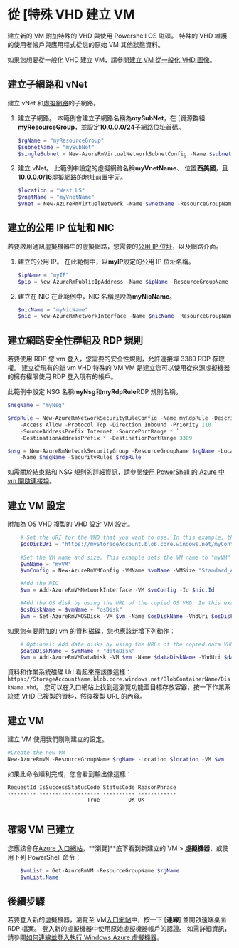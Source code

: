 <properties
    pageTitle="建立您的 Windows VM 複本 |Microsoft Azure"
    description="瞭解如何建立您執行 Windows 中，在資源管理員部署模型中的特殊 Azure VM 的複本。"
    services="virtual-machines-windows"
    documentationCenter=""
    authors="cynthn"
    manager="timlt"
    editor=""
    tags="azure-resource-manager"/>

<tags
    ms.service="virtual-machines-windows"
    ms.workload="infrastructure-services"
    ms.tgt_pltfrm="vm-windows"
    ms.devlang="na"
    ms.topic="article"
    ms.date="09/21/2016"
    ms.author="cynthn"/>

# <a name="create-a-vm-from-a-specialized-vhd"></a>從 [特殊 VHD 建立 VM

建立新的 VM 附加特殊的 VHD 與使用 Powershell OS 磁碟。 特殊的 VHD 維護的使用者帳戶與應用程式從您的原始 VM 其他狀態資料。 

如果您想要從一般化 VHD 建立 VM，請參閱[建立 VM 從一般化 VHD 圖像](virtual-machines-windows-create-vm-generalized.md)。

## <a name="create-the-subnet-and-vnet"></a>建立子網路和 vNet

建立 vNet 和[虛擬網路](../virtual-network/virtual-networks-overview.md)的子網路。

1. 建立子網路。 本範例會建立子網路名稱為**mySubNet**，在 [資源群組**myResourceGroup**，並設定**10.0.0.0/24**子網路位址首碼。

    ```powershell
    $rgName = "myResourceGroup"
    $subnetName = "mySubNet"
    $singleSubnet = New-AzureRmVirtualNetworkSubnetConfig -Name $subnetName -AddressPrefix 10.0.0.0/24
    ```

2. 建立 vNet。 此範例中設定的虛擬網路名稱**myVnetName**、 位置**西美國**，且**10.0.0.0/16**虛擬網路的地址前置字元。 

    ```powershell
    $location = "West US"
    $vnetName = "myVnetName"
    $vnet = New-AzureRmVirtualNetwork -Name $vnetName -ResourceGroupName $rgName -Location $location -AddressPrefix 10.0.0.0/16 -Subnet $singleSubnet
    ```    
            
## <a name="create-a-public-ip-address-and-nic"></a>建立的公用 IP 位址和 NIC

若要啟用通訊虛擬機器中的虛擬網路，您需要的[公用 IP 位址](../virtual-network/virtual-network-ip-addresses-overview-arm.md)，以及網路介面。

1. 建立的公用 IP。 在此範例中，以**myIP**設定的公用 IP 位址名稱。

    ```powershell
    $ipName = "myIP"
    $pip = New-AzureRmPublicIpAddress -Name $ipName -ResourceGroupName $rgName -Location $location -AllocationMethod Dynamic
    ```       

2. 建立在 NIC 在此範例中，NIC 名稱是設為**myNicName**。

    ```powershell
    $nicName = "myNicName"
    $nic = New-AzureRmNetworkInterface -Name $nicName -ResourceGroupName $rgName -Location $location -SubnetId $vnet.Subnets[0].Id -PublicIpAddressId $pip.Id
    ```

## <a name="create-the-network-security-group-and-an-rdp-rule"></a>建立網路安全性群組及 RDP 規則

若要使用 RDP 您 vm 登入，您需要的安全性規則，允許連接埠 3389 RDP 存取權。 建立從現有的新 vm VHD 特殊的 VM VM 是建立您可以使用從來源虛擬機器的擁有權限使用 RDP 登入現有的帳戶。

此範例中設定 NSG 名稱**myNsg**和**myRdpRule**RDP 規則名稱。

```powershell
$nsgName = "myNsg"

$rdpRule = New-AzureRmNetworkSecurityRuleConfig -Name myRdpRule -Description "Allow RDP" `
    -Access Allow -Protocol Tcp -Direction Inbound -Priority 110 `
    -SourceAddressPrefix Internet -SourcePortRange * `
    -DestinationAddressPrefix * -DestinationPortRange 3389

$nsg = New-AzureRmNetworkSecurityGroup -ResourceGroupName $rgName -Location $location `
    -Name $nsgName -SecurityRules $rdpRule
```

如需關於結束點和 NSG 規則的詳細資訊，請參閱[使用 PowerShell 的 Azure 中 vm 開啟連接埠](virtual-machines-windows-nsg-quickstart-powershell.md)。

## <a name="create-the-vm-configuration"></a>建立 VM 設定

附加為 OS VHD 複製的 VHD 設定 VM 設定。


```powershell
    # Set the URI for the VHD that you want to use. In this example, the VHD file named "myOsDisk.vhd" is kept in a storage account named "myStorageAccount" in a container named "myContainer".
    $osDiskUri = "https://myStorageAccount.blob.core.windows.net/myContainer/myOsDisk.vhd"
    
    #Set the VM name and size. This example sets the VM name to "myVM" and the VM size to "Standard_A2".
    $vmName = "myVM"
    $vmConfig = New-AzureRmVMConfig -VMName $vmName -VMSize "Standard_A2"

    #Add the NIC
    $vm = Add-AzureRmVMNetworkInterface -VM $vmConfig -Id $nic.Id

    #Add the OS disk by using the URL of the copied OS VHD. In this example, when the OS disk is created, the term "osDisk" is appened to the VM name to create the OS disk name. This example also specifies that this Windows-based VHD should be attached to the VM as the OS disk.
    $osDiskName = $vmName + "osDisk"
    $vm = Set-AzureRmVMOSDisk -VM $vm -Name $osDiskName -VhdUri $osDiskUri -CreateOption attach -Windows
```


如果您有要附加的 vm 的資料磁碟，您也應該新增下列動作︰ 

```powershell
    # Optional: Add data disks by using the URLs of the copied data VHDs at the appropriate Logical Unit Number (Lun).
    $dataDiskName = $vmName + "dataDisk"
    $vm = Add-AzureRmVMDataDisk -VM $vm -Name $dataDiskName -VhdUri $dataDiskUri -Lun 0 -CreateOption attach
```

資料和作業系統磁碟 Url 看起來應該像這樣︰ `https://StorageAccountName.blob.core.windows.net/BlobContainerName/DiskName.vhd`。 您可以在入口網站上找到這瀏覽功能至目標存放容器，按一下作業系統或 VHD 已複製的資料，然後複製 URL 的內容。


## <a name="create-the-vm"></a>建立 VM

建立 VM 使用我們剛剛建立的設定。

```powershell
#Create the new VM
New-AzureRmVM -ResourceGroupName $rgName -Location $location -VM $vm
```

如果此命令順利完成，您會看到輸出像這樣︰

```
RequestId IsSuccessStatusCode StatusCode ReasonPhrase
--------- ------------------- ---------- ------------
                         True         OK OK   
 
```
 
## <a name="verify-that-the-vm-was-created"></a>確認 VM 已建立 
 
您應該會在[Azure 入口網站](https://portal.azure.com)，**瀏覽]**底下看到新建立的 VM > **虛擬機器**，或使用下列 PowerShell 命令︰

```powershell
    $vmList = Get-AzureRmVM -ResourceGroupName $rgName
    $vmList.Name
```

## <a name="next-steps"></a>後續步驟

若要登入新的虛擬機器，瀏覽至 VM[入口網站](https://portal.azure.com)中，按一下 [**連線**] 並開啟遠端桌面 RDP 檔案。 登入新的虛擬機器中使用原始虛擬機器帳戶的認證。 如需詳細資訊，請參閱[如何連線並登入執行 Windows Azure 虛擬機器](virtual-machines-windows-connect-logon.md)。







